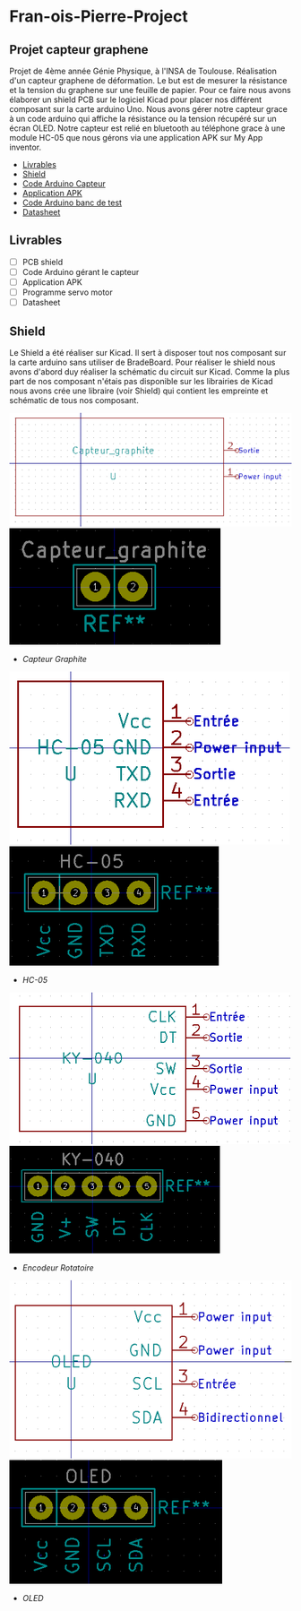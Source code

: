 # Fran-ois-Pierre-Project
## Projet capteur graphene
Projet de 4ème année Génie Physique, à l'INSA de Toulouse. Réalisation d'un capteur graphene de déformation. Le but est de mesurer la résistance et la tension du graphene sur une feuille de papier. Pour ce faire nous avons élaborer un shield PCB sur le logiciel Kicad pour placer nos différent composant sur la carte arduino Uno. Nous avons gérer notre capteur grace à un code arduino qui affiche la résistance ou la tension récupéré sur un écran OLED. Notre capteur est relié en bluetooth au téléphone grace à une module HC-05 que nous gérons via une application APK sur My App inventor.

  - [Livrables](#livrables)
  - [Shield](#shield)
  - [Code Arduino Capteur](#code-arduino-capteur)
  - [Application APK](#application-apk)
  - [Code Arduino banc de test](#code-arduino-banc-de-test)
  - [Datasheet](#datasheet)

## Livrables  

- [ ] PCB shield 
- [ ] Code Arduino gérant le capteur 
- [ ] Application APK
- [ ] Programme servo motor
- [ ] Datasheet

## Shield 

Le Shield a été réaliser sur Kicad. Il sert à disposer tout nos composant sur la carte arduino sans utiliser de BradeBoard. Pour réaliser le shield nous avons d'abord duy réaliser la schématic du circuit sur Kicad. Comme la plus part de nos composant n'étais pas disponible sur les librairies de Kicad nous avons crée une libraire (voir Shield) qui contient les empreinte et schématic de tous nos composant.


![Capteur](Images/Schematic_Capteur.PNG)
![Capteur](Images/Empreinte_Capteur.PNG)
- *Capteur Graphite*


![Capteur](Images/Schematic_HC-05.PNG)
![Capteur](Images/Empreinte_HC-05.PNG)
- *HC-05*


![Capteur](Images/Schematic_KY-040.PNG)
![Capteur](Images/Empreinte_KY-040.PNG)
- *Encodeur Rotatoire*

![Capteur](Images/Schematic_OLED.PNG)
![Capteur](Images/Empreinte_OLED.PNG)
- *OLED*
